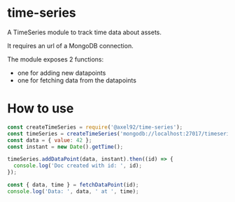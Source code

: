 # time-series
A TimeSeries module to track time data about assets.

It requires an url of a MongoDB connection.

The module exposes 2 functions:
* one for adding new datapoints
* one for fetching data from the datapoints

# How to use
```javascript
const createTimeSeries = require('@axel92/time-series');
const timeSeries = createTimeSeries('mongodb://localhost:27017/timeseries-test');
const data = { value: 42 };
const instant = new Date().getTime();

timeSeries.addDataPoint(data, instant).then((id) => {
  console.log('Doc created with id: ', id);
});

const { data, time } = fetchDataPoint(id);
console.log('Data: ', data, ' at ', time);
```
